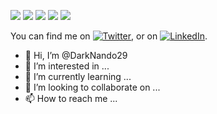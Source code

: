 ![](https://img.shields.io/badge/Java-8-informational?style=flat&logo=<LOGO_NAME>&logoColor=white&color=2bbc8a)
![](https://img.shields.io/badge/SpringBoot-MVC-informational?style=flat&logo=<LOGO_NAME>&logoColor=white&color=2bbc8a)
![](https://img.shields.io/badge/Node-js-informational?style=flat&logo=<LOGO_NAME>&logoColor=white&color=2bbc8a)
![](https://img.shields.io/badge/React-js-informational?style=flat&logo=<LOGO_NAME>&logoColor=white&color=2bbc8a)
![](https://img.shields.io/badge/Angular-js-informational?style=flat&logo=<LOGO_NAME>&logoColor=white&color=2bbc8a)

<!-- Actual text -->

<!-- Actual text -->

You can find me on [![Twitter][1.2]][1], or on [![LinkedIn][3.2]][2].

<!-- Icons -->

[1.2]: "https://img.icons8.com/ios/50/000000/gmail--v1.png
[3.2]: https://image.flaticon.com/icons/png/512/174/174857.png (LinkedIn icon without padding)

<!-- Links to your social media accounts -->

[1]: al19962009@gmail.com
[2]: linkedin.com/in/fernando-alfaro-379b607a


- 👋 Hi, I’m @DarkNando29
- 👀 I’m interested in ...
- 🌱 I’m currently learning ...
- 💞️ I’m looking to collaborate on ...
- 📫 How to reach me ...

<!---
DarkNando29/DarkNando29 is a ✨ special ✨ repository because its `README.md` (this file) appears on your GitHub profile.
You can click the Preview link to take a look at your changes.
--->
